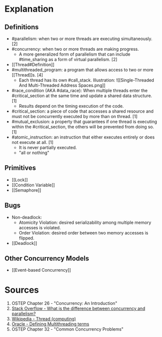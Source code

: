 # Explanation

## Definitions
- #parallelism: when two or more threads are executing simultaneously. [2]
- #concurrency: when two or more threads are making progress.
	- A more generalized form of parallelism that can include #time_sharing as a form of virtual parallelism. [2]
- [[Thread#Definition]]
- #multithreaded_program: a program that allows access to two or more [[Thread]]s. [4]
	- Each thread has its own #call_stack. Illustration: ![[Single-Threaded And Multi-Threaded Address Spaces.png]]
- #race_condition (AKA #data_race): When multiple threads enter the #critical_section at the same time and update a shared data structure. [1]
	- Results depend on the timing execution of the code.
- #critical_section: a piece of code that accesses a shared resource and must not be concurrently executed by more than on thread. [1]
- #mutual_exclusion: a property that guarantees if one thread is executing within the #critical_section, the others will be prevented from doing so. [1] 
- #atomic_instruction: an instruction that either executes entirely or does not execute at all. [1]
	- It is never partially executed.
	- "all or nothing"

## Primitives
- [[Lock]]
- [[Condition Variable]]
- [[Semaphore]]

## Bugs
- Non-deadlock:
	- Atomicity Violation: desired serializability among multiple memory accesses is violated.
	- Order Violation: desired order between two memory accesses is flipped.
- [[Deadlock]]

## Other Concurrency Models
- [[Event-based Concurrency]]

# Sources
1. OSTEP Chapter 26 - "Concurrency: An Introduction"
2. [Stack Overflow - What is the difference between concurrency and parallelism?](https://stackoverflow.com/a/1050257)
3. [Wikipedia - Thread (computing)](https://en.wikipedia.org/wiki/Thread_(computing))
4. [Oracle - Defining Multithreading terms](https://docs.oracle.com/cd/E19455-01/806-5257/6je9h032b/index.html)
5. OSTEP Chapter 32 - "Common Concurrency Problems"